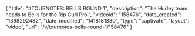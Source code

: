 {
    "title": "#TOURNOTES: BELLS ROUND 1",
    "description": "The Hurley team heads to Bells for the Rip Curl Pro.",
    "videoid": "158476",
    "date_created": "1398292482",
    "date_modified": "1418181330",
    "type": "captivate",
    "layout": "video",
    "url": "\/v\/tournotes-bells-round-1\/158476"
}